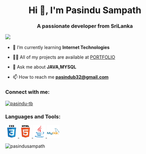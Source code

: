 <h1 align="center">Hi 👋, I'm Pasindu Sampath</h1>
<h3 align="center">A passionate developer from SriLanka</h3>

<img src = "https://img.freepik.com/free-vector/code-typing-concept-illustration_114360-3866.jpg?w=740&t=st=1676088568~exp=1676089168~hmac=54fd3f50a56fcd13cf188310c50b8683e6e594caaab5365d88b508e7ce36cb59">

- 🌱 I’m currently learning **Internet Technologies**

- 👨‍💻 All of my projects are available at <a href="https://pasindusampath.github.io/My-Web-Profile/">PORTFOLIO</a>

- 💬 Ask me about **JAVA,MYSQL**

- 📫 How to reach me **pasindub32@gmail.com**

<h3 align="left">Connect with me:</h3>
<p align="left">
<a href="https://linkedin.com/in/pasindu-tb" target="blank"><img align="center" src="https://raw.githubusercontent.com/rahuldkjain/github-profile-readme-generator/master/src/images/icons/Social/linked-in-alt.svg" alt="pasindu-tb" height="30" width="40" /></a>
</p>

<h3 align="left">Languages and Tools:</h3>
<p align="left"> <a href="https://www.w3schools.com/css/" target="_blank" rel="noreferrer"> <img src="https://raw.githubusercontent.com/devicons/devicon/master/icons/css3/css3-original-wordmark.svg" alt="css3" width="40" height="40"/> </a> <a href="https://www.w3.org/html/" target="_blank" rel="noreferrer"> <img src="https://raw.githubusercontent.com/devicons/devicon/master/icons/html5/html5-original-wordmark.svg" alt="html5" width="40" height="40"/> </a> <a href="https://www.java.com" target="_blank" rel="noreferrer"> <img src="https://raw.githubusercontent.com/devicons/devicon/master/icons/java/java-original.svg" alt="java" width="40" height="40"/> </a> <a href="https://www.mysql.com/" target="_blank" rel="noreferrer"> <img src="https://raw.githubusercontent.com/devicons/devicon/master/icons/mysql/mysql-original-wordmark.svg" alt="mysql" width="40" height="40"/> </a> </p>

<p><img align="center" src="https://github-readme-stats.vercel.app/api/top-langs?username=pasindusampath&show_icons=true&locale=en&layout=compact" alt="pasindusampath" /></p>

